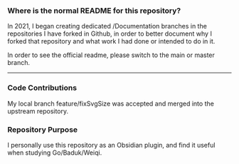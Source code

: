 ### Where is the normal README for this repository?

In 2021, I began creating dedicated /Documentation branches in the repositories I have forked in Github, in order to better document why I forked that repository and what work I had done or intended to do in it.

In order to see the official readme, please switch to the main or master branch.

-----

### Code Contributions

My local branch feature/fixSvgSize was accepted and merged into the upstream repository.

### Repository Purpose

I personally use this repository as an Obsidian plugin, and find it useful when studying Go/Baduk/Weiqi.